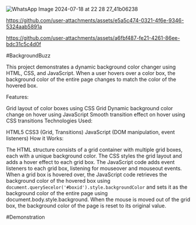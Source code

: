 ![WhatsApp Image 2024-07-18 at 22 28 27_41b06238](https://github.com/user-attachments/assets/17c5fe43-79f9-4cc8-b41d-7a12b643c167)


https://github.com/user-attachments/assets/e5a5c474-0321-4f6e-9346-5324aab5891a



https://github.com/user-attachments/assets/a6fbf487-fe21-4261-86ee-bdc31c5c4d0f



#BackgroundBuzz

This project demonstrates a dynamic background color changer using HTML, CSS, and JavaScript. When a user hovers over a color box, the background color of the entire page changes to match the color of the hovered box.

Features:

Grid layout of color boxes using CSS Grid
Dynamic background color change on hover using JavaScript
Smooth transition effect on hover using CSS transitions
Technologies Used:

HTML5
CSS3 (Grid, Transitions)
JavaScript (DOM manipulation, event listeners)
How it Works:

The HTML structure consists of a grid container with multiple grid boxes, each with a unique background color.
The CSS styles the grid layout and adds a hover effect to each grid box.
The JavaScript code adds event listeners to each grid box, listening for mouseover and mouseout events.
When a grid box is hovered over, the JavaScript code retrieves the background color of the hovered box using ` document.querySecelor('#boxid').style.backgroundColor ` and sets it as the background color of the entire page using document.body.style.background.
When the mouse is moved out of the grid box, the background color of the page is reset to its original value.

#Demonstration


